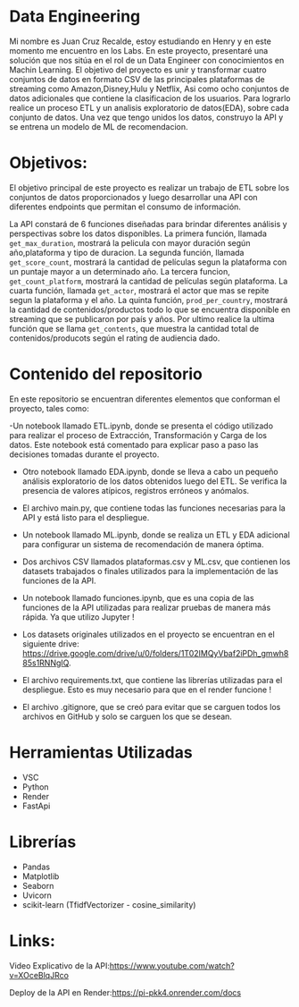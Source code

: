  
# Data Engineering
 
Mi nombre es Juan Cruz Recalde, estoy estudiando en Henry y en este momento me encuentro en los Labs. En este proyecto, presentaré una solución que nos sitúa en el rol de un Data Engineer con conocimientos en Machin Learning. El objetivo del proyecto es unir y transformar cuatro conjuntos de datos en formato CSV de las principales plataformas de streaming como Amazon,Disney,Hulu y Netflix, Asi como ocho conjuntos de datos adicionales que contiene la clasificacion de los usuarios. Para lograrlo realice un proceso ETL y un analisis exploratorio de datos(EDA), sobre cada conjunto de datos. Una vez que tengo unidos los datos, construyo la API y se entrena un modelo de ML de recomendacion.  
 
# Objetivos: 
 
El objetivo principal de este proyecto es realizar un trabajo de ETL sobre los conjuntos de datos proporcionados y luego desarrollar una API con diferentes endpoints que permitan el consumo de información. 
 
La API constará de 6 funciones diseñadas para brindar diferentes análisis y perspectivas sobre los datos disponibles. La primera función, llamada `get_max_duration`, mostrará la pelicula con mayor duración según año,plataforma y tipo de duracion. La segunda función, llamada `get_score_count`, mostrará la cantidad de películas segun la plataforma con un puntaje mayor a un determinado año. La tercera funcion, `get_count_platform`, mostrará la cantidad de películas según plataforma. La cuarta función, llamada `get_actor`, mostrará el actor que mas se repite segun la plataforma y el año. La quinta función, `prod_per_country`, mostrará la cantidad de contenidos/productos todo lo que se encuentra disponible en streaming que se publicaron por país y años. Por ultimo realice la ultima función que se llama `get_contents`, que muestra la cantidad total de contenidos/producots según el rating de audiencia dado.

# Contenido del repositorio 
 
En este repositorio se encuentran diferentes elementos que conforman el proyecto, tales como: 
  
-Un notebook llamado ETL.ipynb, donde se presenta el código utilizado para realizar el proceso de Extracción, Transformación y Carga de los datos. Este notebook está comentado para explicar paso a paso las decisiones tomadas durante el proyecto.
 
- Otro notebook llamado EDA.ipynb, donde se lleva a cabo un pequeño análisis exploratorio de los datos obtenidos luego del ETL. Se verifica la presencia de valores atípicos, registros erróneos y anómalos. 
 
- El archivo main.py, que contiene todas las funciones necesarias para la API y está listo para el despliegue. 
 
- Un notebook llamado ML.ipynb, donde se realiza un ETL y EDA adicional para configurar un sistema de recomendación de manera óptima. 
 
- Dos archivos CSV llamados plataformas.csv y ML.csv, que contienen los datasets trabajados o finales utilizados para la implementación de las funciones de la API. 
 
- Un notebook llamado funciones.ipynb, que es una copia de las funciones de la API utilizadas para realizar pruebas de manera más rápida. Ya que utilizo Jupyter !   
 
- Los datasets originales utilizados en el proyecto se encuentran en el siguiente drive: https://drive.google.com/drive/u/0/folders/1T02IMQyVbaf2iPDh_gmwh885s1RNNgIQ. 
 
- El archivo requirements.txt, que contiene las librerías utilizadas para el despliegue. Esto es muy necesario para que en el render funcione ! 
 
- El archivo .gitignore, que se creó para evitar que se carguen todos los archivos en GitHub y solo se carguen los que se desean. 

# Herramientas Utilizadas 
 
- VSC 
- Python 
- Render 
- FastApi 
 
# Librerías 
 
- Pandas 
- Matplotlib 
- Seaborn  
- Uvicorn 
- scikit-learn (TfidfVectorizer - cosine_similarity) 
 
# Links:
Video Explicativo de la API:https://www.youtube.com/watch?v=XOceBlqJRco

Deploy de la API en Render:https://pi-pkk4.onrender.com/docs

 

